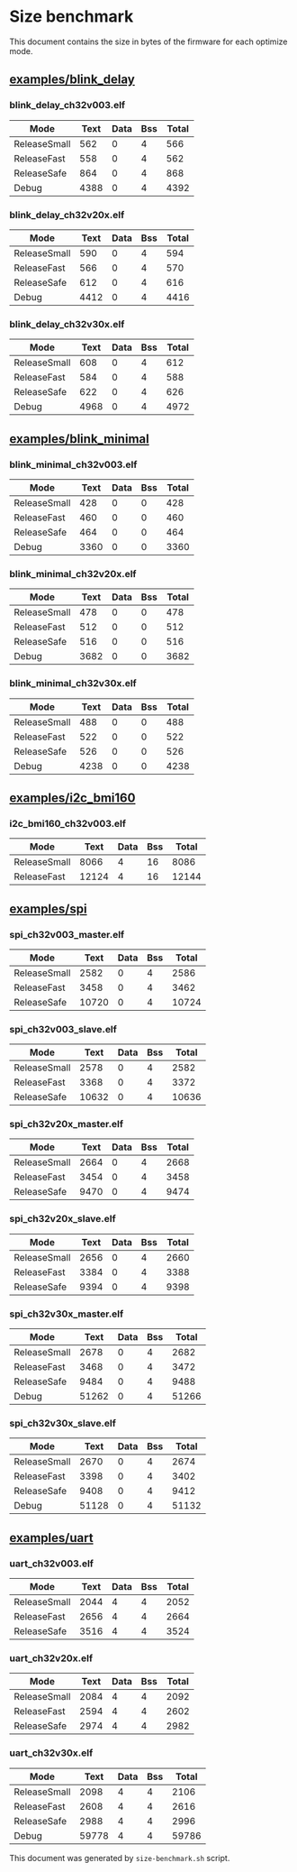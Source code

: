 # Size benchmark

This document contains the size in bytes of the firmware for each optimize mode.

## [examples/blink_delay](examples/blink_delay)

### blink_delay_ch32v003.elf 

| Mode | Text | Data | Bss | Total |
|--------|--------|--------|--------|--------|
| ReleaseSmall | 562 | 0 | 4 | 566 | 
| ReleaseFast | 558 | 0 | 4 | 562 | 
| ReleaseSafe | 864 | 0 | 4 | 868 | 
| Debug | 4388 | 0 | 4 | 4392 | 

### blink_delay_ch32v20x.elf 

| Mode | Text | Data | Bss | Total |
|--------|--------|--------|--------|--------|
| ReleaseSmall | 590 | 0 | 4 | 594 | 
| ReleaseFast | 566 | 0 | 4 | 570 | 
| ReleaseSafe | 612 | 0 | 4 | 616 | 
| Debug | 4412 | 0 | 4 | 4416 | 

### blink_delay_ch32v30x.elf 

| Mode | Text | Data | Bss | Total |
|--------|--------|--------|--------|--------|
| ReleaseSmall | 608 | 0 | 4 | 612 | 
| ReleaseFast | 584 | 0 | 4 | 588 | 
| ReleaseSafe | 622 | 0 | 4 | 626 | 
| Debug | 4968 | 0 | 4 | 4972 | 


## [examples/blink_minimal](examples/blink_minimal)

### blink_minimal_ch32v003.elf 

| Mode | Text | Data | Bss | Total |
|--------|--------|--------|--------|--------|
| ReleaseSmall | 428 | 0 | 0 | 428 | 
| ReleaseFast | 460 | 0 | 0 | 460 | 
| ReleaseSafe | 464 | 0 | 0 | 464 | 
| Debug | 3360 | 0 | 0 | 3360 | 

### blink_minimal_ch32v20x.elf 

| Mode | Text | Data | Bss | Total |
|--------|--------|--------|--------|--------|
| ReleaseSmall | 478 | 0 | 0 | 478 | 
| ReleaseFast | 512 | 0 | 0 | 512 | 
| ReleaseSafe | 516 | 0 | 0 | 516 | 
| Debug | 3682 | 0 | 0 | 3682 | 

### blink_minimal_ch32v30x.elf 

| Mode | Text | Data | Bss | Total |
|--------|--------|--------|--------|--------|
| ReleaseSmall | 488 | 0 | 0 | 488 | 
| ReleaseFast | 522 | 0 | 0 | 522 | 
| ReleaseSafe | 526 | 0 | 0 | 526 | 
| Debug | 4238 | 0 | 0 | 4238 | 


## [examples/i2c_bmi160](examples/i2c_bmi160)

### i2c_bmi160_ch32v003.elf 

| Mode | Text | Data | Bss | Total |
|--------|--------|--------|--------|--------|
| ReleaseSmall | 8066 | 4 | 16 | 8086 | 
| ReleaseFast | 12124 | 4 | 16 | 12144 | 


## [examples/spi](examples/spi)

### spi_ch32v003_master.elf 

| Mode | Text | Data | Bss | Total |
|--------|--------|--------|--------|--------|
| ReleaseSmall | 2582 | 0 | 4 | 2586 | 
| ReleaseFast | 3458 | 0 | 4 | 3462 | 
| ReleaseSafe | 10720 | 0 | 4 | 10724 | 

### spi_ch32v003_slave.elf 

| Mode | Text | Data | Bss | Total |
|--------|--------|--------|--------|--------|
| ReleaseSmall | 2578 | 0 | 4 | 2582 | 
| ReleaseFast | 3368 | 0 | 4 | 3372 | 
| ReleaseSafe | 10632 | 0 | 4 | 10636 | 

### spi_ch32v20x_master.elf 

| Mode | Text | Data | Bss | Total |
|--------|--------|--------|--------|--------|
| ReleaseSmall | 2664 | 0 | 4 | 2668 | 
| ReleaseFast | 3454 | 0 | 4 | 3458 | 
| ReleaseSafe | 9470 | 0 | 4 | 9474 | 

### spi_ch32v20x_slave.elf 

| Mode | Text | Data | Bss | Total |
|--------|--------|--------|--------|--------|
| ReleaseSmall | 2656 | 0 | 4 | 2660 | 
| ReleaseFast | 3384 | 0 | 4 | 3388 | 
| ReleaseSafe | 9394 | 0 | 4 | 9398 | 

### spi_ch32v30x_master.elf 

| Mode | Text | Data | Bss | Total |
|--------|--------|--------|--------|--------|
| ReleaseSmall | 2678 | 0 | 4 | 2682 | 
| ReleaseFast | 3468 | 0 | 4 | 3472 | 
| ReleaseSafe | 9484 | 0 | 4 | 9488 | 
| Debug | 51262 | 0 | 4 | 51266 | 

### spi_ch32v30x_slave.elf 

| Mode | Text | Data | Bss | Total |
|--------|--------|--------|--------|--------|
| ReleaseSmall | 2670 | 0 | 4 | 2674 | 
| ReleaseFast | 3398 | 0 | 4 | 3402 | 
| ReleaseSafe | 9408 | 0 | 4 | 9412 | 
| Debug | 51128 | 0 | 4 | 51132 | 


## [examples/uart](examples/uart)

### uart_ch32v003.elf 

| Mode | Text | Data | Bss | Total |
|--------|--------|--------|--------|--------|
| ReleaseSmall | 2044 | 4 | 4 | 2052 | 
| ReleaseFast | 2656 | 4 | 4 | 2664 | 
| ReleaseSafe | 3516 | 4 | 4 | 3524 | 

### uart_ch32v20x.elf 

| Mode | Text | Data | Bss | Total |
|--------|--------|--------|--------|--------|
| ReleaseSmall | 2084 | 4 | 4 | 2092 | 
| ReleaseFast | 2594 | 4 | 4 | 2602 | 
| ReleaseSafe | 2974 | 4 | 4 | 2982 | 

### uart_ch32v30x.elf 

| Mode | Text | Data | Bss | Total |
|--------|--------|--------|--------|--------|
| ReleaseSmall | 2098 | 4 | 4 | 2106 | 
| ReleaseFast | 2608 | 4 | 4 | 2616 | 
| ReleaseSafe | 2988 | 4 | 4 | 2996 | 
| Debug | 59778 | 4 | 4 | 59786 | 



This document was generated by `size-benchmark.sh` script.
